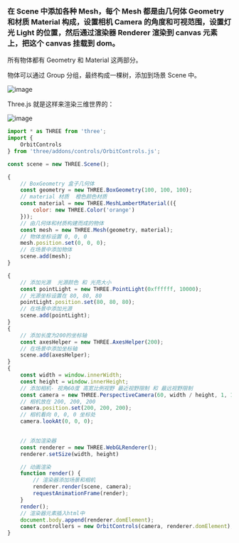 
### 在 Scene 中添加各种 Mesh，每个 Mesh 都是由几何体 Geometry 和材质 Material 构成，设置相机 Camera 的角度和可视范围，设置灯光 Light 的位置，然后通过渲染器 Renderer 渲染到 canvas 元素上，把这个 canvas 挂载到 dom。

所有物体都有 Geometry 和 Material 这两部分。

物体可以通过 Group 分组，最终构成一棵树，添加到场景 Scene 中。

![image](https://p9-juejin.byteimg.com/tos-cn-i-k3u1fbpfcp/310db9a5f7c6493992dcc82f9e1aec5d~tplv-k3u1fbpfcp-jj-mark:1512:0:0:0:q75.awebp#?w=1030&h=690&s=44472&e=png&b=ffffff)

Three.js 就是这样来渲染三维世界的：

![image](https://p3-juejin.byteimg.com/tos-cn-i-k3u1fbpfcp/8a9ce0d5d1ef4ff7aa87c89f7f636970~tplv-k3u1fbpfcp-jj-mark:1512:0:0:0:q75.awebp#?w=1684&h=732&s=91777&e=png&b=fefefe)


```js
import * as THREE from 'three';
import {
    OrbitControls
} from 'three/addons/controls/OrbitControls.js';

const scene = new THREE.Scene();

{
    // BoxGeometry 盒子几何体
    const geometry = new THREE.BoxGeometry(100, 100, 100);
    // material 材质  橙色颜色材质
    const material = new THREE.MeshLambertMaterial(({
        color: new THREE.Color('orange')
    }));
    // 由几何体和材质构建而成的物体
    const mesh = new THREE.Mesh(geometry, material);
    // 物体坐标设置 0, 0, 0
    mesh.position.set(0, 0, 0);
    // 在场景中添加物体
    scene.add(mesh);
}

{
    // 添加光源  光源颜色 和 光亮大小
    const pointLight = new THREE.PointLight(0xffffff, 10000);
    // 光源坐标设置在 80, 80, 80
    pointLight.position.set(80, 80, 80);
    // 在场景中添加光源
    scene.add(pointLight);
}
{
    // 添加长度为200的坐标轴
    const axesHelper = new THREE.AxesHelper(200);
    // 在场景中添加坐标轴
    scene.add(axesHelper);
}
{
    const width = window.innerWidth;
    const height = window.innerHeight;
    // 添加相机- 视角60度 高宽比例视野 最近视野限制 和 最远视野限制
    const camera = new THREE.PerspectiveCamera(60, width / height, 1, 1000);
    // 相机放在 200, 200, 200
    camera.position.set(200, 200, 200);
    // 相机看向 0, 0, 0 坐标处
    camera.lookAt(0, 0, 0);
    

    // 添加渲染器
    const renderer = new THREE.WebGLRenderer();
    renderer.setSize(width, height)

    // 动画渲染
    function render() {
        // 渲染器添加场景和相机
        renderer.render(scene, camera);
        requestAnimationFrame(render);
    }
    render();
    // 渲染器元素插入html中
    document.body.append(renderer.domElement);
    const controllers = new OrbitControls(camera, renderer.domElement);
}

```